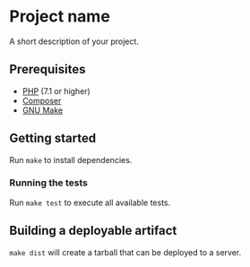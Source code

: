 # Project name

A short description of your project.

## Prerequisites

- [PHP](https://secure.php.net/manual/en/install.php) (7.1 or higher)
- [Composer](https://getcomposer.org/doc/00-intro.md)
- [GNU Make](https://www.gnu.org/software/make/)

## Getting started

Run `make` to install dependencies.

### Running the tests

Run `make test` to execute all available tests.

## Building a deployable artifact

`make dist` will create a tarball that can be deployed to a server.

